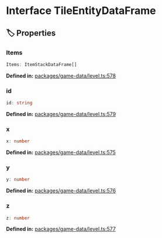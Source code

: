 # Interface TileEntityDataFrame

## 🏷️ Properties

### Items

```ts
Items: ItemStackDataFrame[]
```
<p style="font-size: 14px; color: var(--vp-c-text-2)">
<strong>Defined in:</strong> <a href="https://github.com/voxelum/minecraft-launcher-core-node/blob/master/packages/game-data/level.ts#L578" target="_blank" rel="noreferrer">packages/game-data/level.ts:578</a>
</p>


### id

```ts
id: string
```
<p style="font-size: 14px; color: var(--vp-c-text-2)">
<strong>Defined in:</strong> <a href="https://github.com/voxelum/minecraft-launcher-core-node/blob/master/packages/game-data/level.ts#L579" target="_blank" rel="noreferrer">packages/game-data/level.ts:579</a>
</p>


### x

```ts
x: number
```
<p style="font-size: 14px; color: var(--vp-c-text-2)">
<strong>Defined in:</strong> <a href="https://github.com/voxelum/minecraft-launcher-core-node/blob/master/packages/game-data/level.ts#L575" target="_blank" rel="noreferrer">packages/game-data/level.ts:575</a>
</p>


### y

```ts
y: number
```
<p style="font-size: 14px; color: var(--vp-c-text-2)">
<strong>Defined in:</strong> <a href="https://github.com/voxelum/minecraft-launcher-core-node/blob/master/packages/game-data/level.ts#L576" target="_blank" rel="noreferrer">packages/game-data/level.ts:576</a>
</p>


### z

```ts
z: number
```
<p style="font-size: 14px; color: var(--vp-c-text-2)">
<strong>Defined in:</strong> <a href="https://github.com/voxelum/minecraft-launcher-core-node/blob/master/packages/game-data/level.ts#L577" target="_blank" rel="noreferrer">packages/game-data/level.ts:577</a>
</p>


